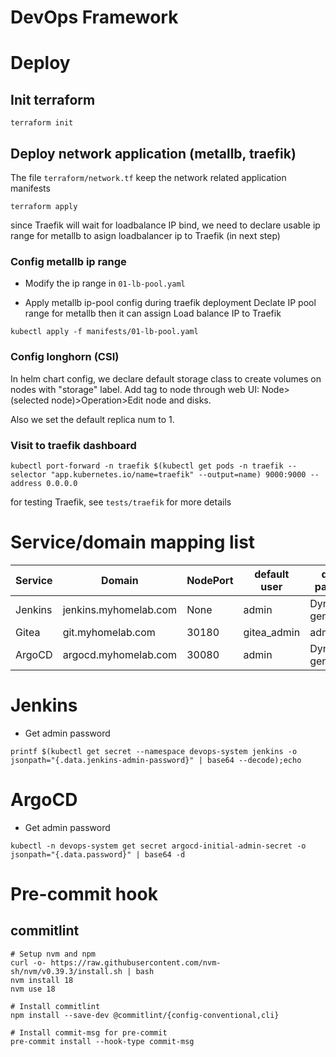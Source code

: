 # DevOps Framework


# Deploy
## Init terraform
```
terraform init
```

## Deploy network application (metallb, traefik)
The file `terraform/network.tf` keep the network related application manifests
```
terraform apply
```
since Traefik will wait for loadbalance IP bind, we need to declare usable ip range for metallb to asign loadbalancer ip to Traefik (in next step)

### Config metallb ip range
* Modify the ip range in `01-lb-pool.yaml`

* Apply metallb ip-pool config during traefik deployment
Declate IP pool range for metallb then it can assign Load balance IP to Traefik
```
kubectl apply -f manifests/01-lb-pool.yaml
```

### Config longhorn (CSI)
In helm chart config, we declare default storage class to create volumes on nodes with "storage" label.
Add tag to node through web UI: Node>(selected node)>Operation>Edit node and disks.

Also we set the default replica num to 1.

### Visit to traefik dashboard
```
kubectl port-forward -n traefik $(kubectl get pods -n traefik --selector "app.kubernetes.io/name=traefik" --output=name) 9000:9000 --address 0.0.0.0
```
for testing Traefik, see `tests/traefik` for more details

# Service/domain mapping list
| Service | Domain | NodePort | default user | default password |
| -------- | -------- | -------- | --------- | -------- |
| Jenkins | jenkins.myhomelab.com  | None | admin | Dynamic generate |
| Gitea | git.myhomelab.com | 30180 | gitea_admin | adminadmin |
| ArgoCD | argocd.myhomelab.com | 30080 | admin | Dynamic generate |

# Jenkins
* Get admin password
```
printf $(kubectl get secret --namespace devops-system jenkins -o jsonpath="{.data.jenkins-admin-password}" | base64 --decode);echo
```

# ArgoCD
* Get admin password
```
kubectl -n devops-system get secret argocd-initial-admin-secret -o jsonpath="{.data.password}" | base64 -d
```

# Pre-commit hook
## commitlint
```
# Setup nvm and npm
curl -o- https://raw.githubusercontent.com/nvm-sh/nvm/v0.39.3/install.sh | bash
nvm install 18
nvm use 18

# Install commitlint
npm install --save-dev @commitlint/{config-conventional,cli}

# Install commit-msg for pre-commit
pre-commit install --hook-type commit-msg
```
